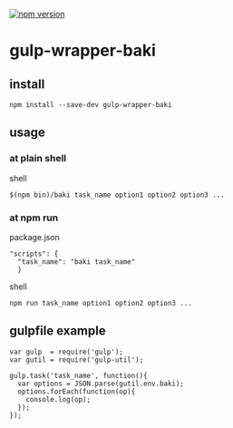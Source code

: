 [![npm version](https://badge.fury.io/js/gulp-wrapper-baki.svg)](http://badge.fury.io/js/gulp-wrapper-baki)

# gulp-wrapper-baki

## install

```
npm install --save-dev gulp-wrapper-baki
```

## usage

### at plain shell

shell
```
$(npm bin)/baki task_name option1 option2 option3 ...
```

### at npm run

package.json
```
"scripts": {
  "task_name": "baki task_name"
  }
```

shell
```
npm run task_name option1 option2 option3 ...
```

## gulpfile example

```
var gulp  = require('gulp');
var gutil = require('gulp-util');

gulp.task('task_name', function(){
  var options = JSON.parse(gutil.env.baki);
  options.forEach(function(op){
    console.log(op);
  });
});
```
